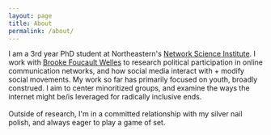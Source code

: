 ```yaml
---
layout: page
title: About
permalink: /about/
---
```


I am a 3rd year PhD student at Northeastern's [Network Science Institute](https://www.networkscienceinstitute.org/). I work with [Brooke Foucault Welles](http://brooke-welles.squarespace.com/) to research political participation in online communication networks, and how social media interact with + modify social movements. My work so far has primarily focused on youth, broadly construed. I aim to center minoritized groups, and examine the ways the internet might be/is leveraged for radically inclusive ends. 
<br><br>
Outside of research, I'm in a committed relationship with my silver nail polish, and always eager to play a game of set. 
